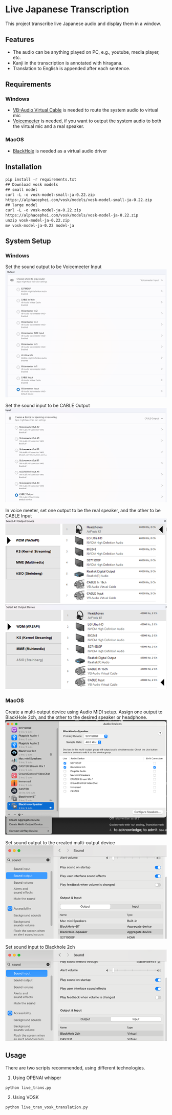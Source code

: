 # Live Japanese Transcription

This project transcribe live Japanese audio and display them in a window.

## Features

- The audio can be anything played on PC, e.g., youtube, media player, etc.
- Kanji in the transcription is annotated with hiragana.
- Translation to English is appended after each sentence.

## Requirements
### Windows
- [VB-Audio Virtual Cable](https://vb-audio.com/Cable/) is needed to route the system audio to virtual mic
- [Voicemeeter](https://vb-audio.com/Voicemeeter/) is needed, if you want to output the system audio to both the virtual mic and a real speaker.

### MacOS
- [BlackHole](https://existential.audio/blackhole/) is needed as a virtual audio driver

## Installation

```
pip install -r requirements.txt
## Download vosk models
## small model
curl -L -o vosk-model-small-ja-0.22.zip https://alphacephei.com/vosk/models/vosk-model-small-ja-0.22.zip
## large model
curl -L -o vosk-model-ja-0.22.zip https://alphacephei.com/vosk/models/vosk-model-ja-0.22.zip
unzip vosk-model-ja-0.22.zip
mv vosk-model-ja-0.22 model-ja
```

## System Setup

### Windows
Set the sound output to be Voicemeeter Input
![img.png](img.png)

Set the sound input to be CABLE Output
![img_1.png](img_1.png)

In voice meeter, set one output to be the real speaker, and the other to be CABLE Input
![img_3.png](img_3.png)
![img_2.png](img_2.png)

### MacOS
Create a multi-output device using Audio MIDI setup. Assign one output to BlackHole 2ch, and the other to the desired speaker or headphone.
![img_4.png](img_4.png)

Set sound output to the created multi-output device
![img_5.png](img_5.png)

Set sound input to Blackhole 2ch
![img_6.png](img_6.png)

## Usage 
There are two scripts recommended, using different technologies.
1. Using OPENAI whisper
```
python live_trans.py
```


2. Using VOSK 
```
python live_tran_vosk_translation.py
```